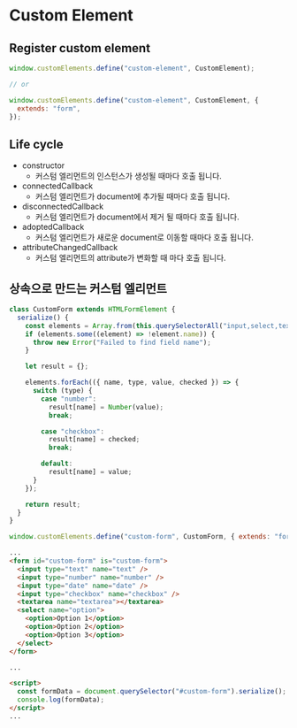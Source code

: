 # Custom Element

## Register custom element

```javascript
window.customElements.define("custom-element", CustomElement);

// or

window.customElements.define("custom-element", CustomElement, {
  extends: "form",
});
```

## Life cycle

- constructor
  - 커스텀 엘리먼트의 인스턴스가 생성될 때마다 호출 됩니다.
- connectedCallback
  - 커스텀 엘리먼트가 document에 추가될 때마다 호출 됩니다.
- disconnectedCallback
  - 커스텀 엘리먼트가 document에서 제거 될 때마다 호출 됩니다.
- adoptedCallback
  - 커스텀 엘리먼트가 새로운 document로 이동할 때마다 호출 됩니다.
- attributeChangedCallback
  - 커스텀 엘리먼트의 attribute가 변화할 때 마다 호출 됩니다.

## 상속으로 만드는 커스텀 엘리먼트

```javascript
class CustomForm extends HTMLFormElement {
  serialize() {
    const elements = Array.from(this.querySelectorAll("input,select,textarea"));
    if (elements.some((element) => !element.name)) {
      throw new Error("Failed to find field name");
    }

    let result = {};

    elements.forEach(({ name, type, value, checked }) => {
      switch (type) {
        case "number":
          result[name] = Number(value);
          break;

        case "checkbox":
          result[name] = checked;
          break;

        default:
          result[name] = value;
      }
    });

    return result;
  }
}

window.customElements.define("custom-form", CustomForm, { extends: "form" });
```

```html
...
<form id="custom-form" is="custom-form">
  <input type="text" name="text" />
  <input type="number" name="number" />
  <input type="date" name="date" />
  <input type="checkbox" name="checkbox" />
  <textarea name="textarea"></textarea>
  <select name="option">
    <option>Option 1</option>
    <option>Option 2</option>
    <option>Option 3</option>
  </select>
</form>

...

<script>
  const formData = document.querySelector("#custom-form").serialize();
  console.log(formData);
</script>
...
```
